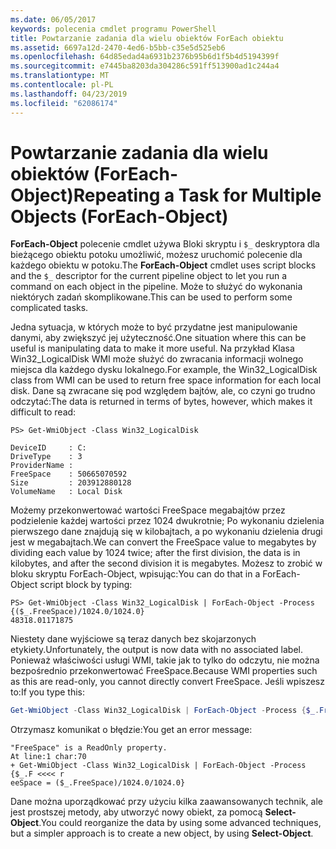 ```yaml
---
ms.date: 06/05/2017
keywords: polecenia cmdlet programu PowerShell
title: Powtarzanie zadania dla wielu obiektów ForEach obiektu
ms.assetid: 6697a12d-2470-4ed6-b5bb-c35e5d525eb6
ms.openlocfilehash: 64d85edad4a6931b2376b95b6d1f5b4d5194399f
ms.sourcegitcommit: e7445ba8203da304286c591ff513900ad1c244a4
ms.translationtype: MT
ms.contentlocale: pl-PL
ms.lasthandoff: 04/23/2019
ms.locfileid: "62086174"
---
```

# <a name="repeating-a-task-for-multiple-objects-foreach-object"></a><span data-ttu-id="39ecc-103">Powtarzanie zadania dla wielu obiektów (ForEach-Object)</span><span class="sxs-lookup"><span data-stu-id="39ecc-103">Repeating a Task for Multiple Objects (ForEach-Object)</span></span>

<span data-ttu-id="39ecc-104">**ForEach-Object** polecenie cmdlet używa Bloki skryptu i `$_` deskryptora dla bieżącego obiektu potoku umożliwić, możesz uruchomić polecenie dla każdego obiektu w potoku.</span><span class="sxs-lookup"><span data-stu-id="39ecc-104">The **ForEach-Object** cmdlet uses script blocks and the `$_` descriptor for the current pipeline object to let you run a command on each object in the pipeline.</span></span> <span data-ttu-id="39ecc-105">Może to służyć do wykonania niektórych zadań skomplikowane.</span><span class="sxs-lookup"><span data-stu-id="39ecc-105">This can be used to perform some complicated tasks.</span></span>

<span data-ttu-id="39ecc-106">Jedna sytuacja, w których może to być przydatne jest manipulowanie danymi, aby zwiększyć jej użyteczność.</span><span class="sxs-lookup"><span data-stu-id="39ecc-106">One situation where this can be useful is manipulating data to make it more useful.</span></span> <span data-ttu-id="39ecc-107">Na przykład Klasa Win32_LogicalDisk WMI może służyć do zwracania informacji wolnego miejsca dla każdego dysku lokalnego.</span><span class="sxs-lookup"><span data-stu-id="39ecc-107">For example, the Win32_LogicalDisk class from WMI can be used to return free space information for each local disk.</span></span> <span data-ttu-id="39ecc-108">Dane są zwracane się pod względem bajtów, ale, co czyni go trudno odczytać:</span><span class="sxs-lookup"><span data-stu-id="39ecc-108">The data is returned in terms of bytes, however, which makes it difficult to read:</span></span>

```
PS> Get-WmiObject -Class Win32_LogicalDisk

DeviceID     : C:
DriveType    : 3
ProviderName :
FreeSpace    : 50665070592
Size         : 203912880128
VolumeName   : Local Disk
```

<span data-ttu-id="39ecc-109">Możemy przekonwertować wartości FreeSpace megabajtów przez podzielenie każdej wartości przez 1024 dwukrotnie; Po wykonaniu dzielenia pierwszego dane znajdują się w kilobajtach, a po wykonaniu dzielenia drugi jest w megabajtach.</span><span class="sxs-lookup"><span data-stu-id="39ecc-109">We can convert the FreeSpace value to megabytes by dividing each value by 1024 twice; after the first division, the data is in kilobytes, and after the second division it is megabytes.</span></span> <span data-ttu-id="39ecc-110">Możesz to zrobić w bloku skryptu ForEach-Object, wpisując:</span><span class="sxs-lookup"><span data-stu-id="39ecc-110">You can do that in a ForEach-Object script block by typing:</span></span>

```
PS> Get-WmiObject -Class Win32_LogicalDisk | ForEach-Object -Process {($_.FreeSpace)/1024.0/1024.0}
48318.01171875
```

<span data-ttu-id="39ecc-111">Niestety dane wyjściowe są teraz danych bez skojarzonych etykiety.</span><span class="sxs-lookup"><span data-stu-id="39ecc-111">Unfortunately, the output is now data with no associated label.</span></span> <span data-ttu-id="39ecc-112">Ponieważ właściwości usługi WMI, takie jak to tylko do odczytu, nie można bezpośrednio przekonwertować FreeSpace.</span><span class="sxs-lookup"><span data-stu-id="39ecc-112">Because WMI properties such as this are read-only, you cannot directly convert FreeSpace.</span></span> <span data-ttu-id="39ecc-113">Jeśli wpiszesz to:</span><span class="sxs-lookup"><span data-stu-id="39ecc-113">If you type this:</span></span>

```powershell
Get-WmiObject -Class Win32_LogicalDisk | ForEach-Object -Process {$_.FreeSpace = ($_.FreeSpace)/1024.0/1024.0}
```

<span data-ttu-id="39ecc-114">Otrzymasz komunikat o błędzie:</span><span class="sxs-lookup"><span data-stu-id="39ecc-114">You get an error message:</span></span>

```output
"FreeSpace" is a ReadOnly property.
At line:1 char:70
+ Get-WmiObject -Class Win32_LogicalDisk | ForEach-Object -Process {$_.F <<<< r
eeSpace = ($_.FreeSpace)/1024.0/1024.0}
```

<span data-ttu-id="39ecc-115">Dane można uporządkować przy użyciu kilka zaawansowanych technik, ale jest prostszej metody, aby utworzyć nowy obiekt, za pomocą **Select-Object**.</span><span class="sxs-lookup"><span data-stu-id="39ecc-115">You could reorganize the data by using some advanced techniques, but a simpler approach is to create a new object, by using **Select-Object**.</span></span>